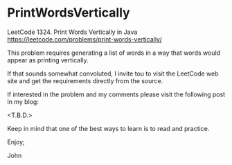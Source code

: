 # PrintWordsVertically
LeetCode 1324. Print Words Vertically in Java
https://leetcode.com/problems/print-words-vertically/

This problem requires generating a list of words
in a way that words would appear as printing vertically.

If that sounds somewhat convoluted, I invite tou to visit
the LeetCode web site and get the requirements directly
from the source.

If interested in the problem and my comments please visit
the following post in my blog:

<T.B.D.>

Keep in mind that one of the best ways to learn is to read
and practice.

Enjoy;

John

